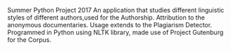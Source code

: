Summer Python Project 2017
An application that studies different linguistic styles of different authors,used for the Authorship.
Attribution to the anonymous documentaries.
Usage extends to the Plagiarism Detector.
Programmed in Python using NLTK library, made use of Project Gutenburg for the Corpus.
